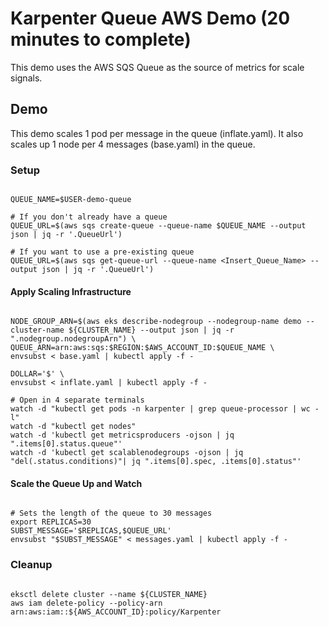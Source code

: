 # Karpenter Queue AWS Demo (20 minutes to complete)

This demo uses the AWS SQS Queue as the source of metrics for scale signals.

## Demo

This demo scales 1 pod per message in the queue (inflate.yaml). It also scales up 1 node per 4 messages (base.yaml) in the queue.

### Setup

``` 

QUEUE_NAME=$USER-demo-queue

# If you don't already have a queue
QUEUE_URL=$(aws sqs create-queue --queue-name $QUEUE_NAME --output json | jq -r '.QueueUrl')

# If you want to use a pre-existing queue
QUEUE_URL=$(aws sqs get-queue-url --queue-name <Insert_Queue_Name> --output json | jq -r '.QueueUrl')

```

#### Apply Scaling Infrastructure

``` 

NODE_GROUP_ARN=$(aws eks describe-nodegroup --nodegroup-name demo --cluster-name ${CLUSTER_NAME} --output json | jq -r ".nodegroup.nodegroupArn") \
QUEUE_ARN=arn:aws:sqs:$REGION:$AWS_ACCOUNT_ID:$QUEUE_NAME \
envsubst < base.yaml | kubectl apply -f -

DOLLAR='$' \
envsubst < inflate.yaml | kubectl apply -f -  

# Open in 4 separate terminals
watch -d "kubectl get pods -n karpenter | grep queue-processor | wc -l"
watch -d "kubectl get nodes"
watch -d 'kubectl get metricsproducers -ojson | jq ".items[0].status.queue"'
watch -d 'kubectl get scalablenodegroups -ojson | jq "del(.status.conditions)"| jq ".items[0].spec, .items[0].status"'
```

#### Scale the Queue Up and Watch

``` 

# Sets the length of the queue to 30 messages
export REPLICAS=30
SUBST_MESSAGE='$REPLICAS,$QUEUE_URL' 
envsubst "$SUBST_MESSAGE" < messages.yaml | kubectl apply -f -
```

### Cleanup

``` 

eksctl delete cluster --name ${CLUSTER_NAME}
aws iam delete-policy --policy-arn arn:aws:iam::${AWS_ACCOUNT_ID}:policy/Karpenter
```
